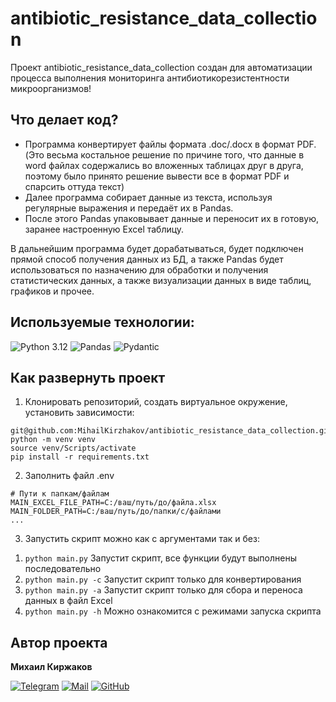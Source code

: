 # antibiotic_resistance_data_collection

Проект antibiotic_resistance_data_collection создан для автоматизации процесса выполнения мониторинга антибиотикорезистентности микроорганизмов!

## Что делает код?

- Программа конвертирует файлы формата .doc/.docx в формат PDF. (Это весьма костальное решение по причине того,
                                                               что данные в word файлах содержались во вложенных таблицах друг в друга,
                                                               поэтому было принято решение вывести все в формат PDF и спарсить оттуда текст)
- Далее программа собирает данные из текста, используя регулярные выражения и передаёт их в Pandas.
- После этого Pandas упаковывает данные и переносит их в готовую, заранее настроенную Excel таблицу.

В дальнейшим программа будет дорабатываться, будет подключен прямой способ получения данных из БД, а также Pandas будет использоваться по назначению
для обработки и получения статистических данных, а также визуализации данных в виде таблиц, графиков и прочее.

## Используемые технологии<a id="technologies-project"></a>:

![Python 3.12](https://img.shields.io/badge/Python-3.12-blue.svg?style=flat&logo=python&logoColor=white)
![Pandas](https://img.shields.io/badge/Pandas-brightgreen?style=flat&logo=pandas)
![Pydantic](https://img.shields.io/badge/Pydantic-grey?style=flat&logo=pandas)

## Как развернуть проект

1. Клонировать репозиторий, создать виртуальное окружение, установить зависимости:
```
git@github.com:MihailKirzhakov/antibiotic_resistance_data_collection.git
python -m venv venv
source venv/Scripts/activate
pip install -r requirements.txt
```
2. Заполнить файл .env
```
# Пути к папкам/файлам
MAIN_EXCEL_FILE_PATH=C:/ваш/путь/до/файла.xlsx
MAIN_FOLDER_PATH=C:/ваш/путь/до/папки/с/файлами
...
```
3. Запустить скрипт можно как с аргументами так и без:
  1) ```python main.py``` Запустит скрипт, все функции будут выполнены последовательно
  2) ```python main.py -c``` Запустит скрипт только для конвертирования
  3) ```python main.py -a``` Запустит скрипт только для сбора и переноса данных в файл Excel
  4) ```python main.py -h``` Можно ознакомится с режимами запуска скрипта

## Автор проекта

**Михаил Киржаков**

[![Telegram](https://img.shields.io/badge/Telegram-blue?logo=telegram&logoColor=white)](https://t.me/Stoparrik)
[![Mail](https://img.shields.io/badge/Email-gray?logo=gmail&logoColor=white)](mailto:kirzhakovma@mail.ru)
[![GitHub](https://img.shields.io/badge/GitHub-black?style=flat&logo=github)](https://github.com/MihailKirzhakov)
